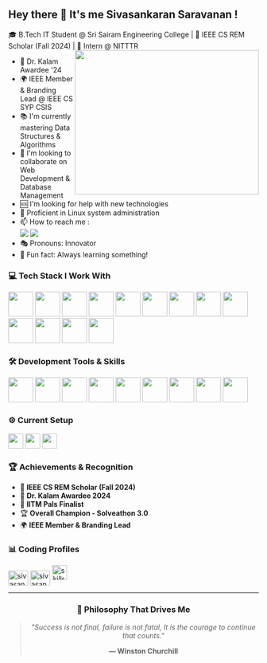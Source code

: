 ## Hey there 👋 It's me Sivasankaran Saravanan !

🎓 B.Tech IT Student @ Sri Sairam Engineering College | 🌟 IEEE CS REM Scholar (Fall 2024) | 💼 Intern @ NITTTR
<img align="right" width="370" height="290" src="https://media.giphy.com/media/qgQUggAC3Pfv687qPC/giphy.gif">

- 🏅 Dr. Kalam Awardee '24 
- 🌍 IEEE Member & Branding Lead @ IEEE CS SYP CSIS
- 📚 I'm currently mastering Data Structures & Algorithms
- 🤝 I'm looking to collaborate on Web Development & Database Management
- 🆘 I'm looking for help with new technologies
- 🐧 Proficient in Linux system administration
- 📫 How to reach me :
<br /> [<img src="https://img.shields.io/badge/Gmail-D14836?style=for-the-badge&logo=gmail&logoColor=white" />](mailto:sivashankaran.sara2000@gmail.com) [<img src="https://img.shields.io/badge/LinkedIn-0077B5?style=for-the-badge&logo=linkedin&logoColor=white" />](https://www.linkedin.com/in/sivasankaran-saravanan-a72665257/)
- 🎭 Pronouns: Innovator
- 🚀 Fun fact: Always learning something!

### 💻 Tech Stack I Work With
<img height="50" width="50" src="https://img.icons8.com/color/48/000000/python.png"/> <img height="50" width="50" src="https://img.icons8.com/color/48/000000/c-programming.png"/> <img height="50" width="50" src="https://img.icons8.com/color/48/000000/c-plus-plus-logo.png"/> <img height="50" width="50" src="https://img.icons8.com/color/48/000000/java-coffee-cup-logo.png"/> <img height="50" width="50" src="https://img.icons8.com/color/48/000000/html-5.png"/> <img height="50" width="50" src="https://img.icons8.com/color/48/000000/css3.png"/> <img height="50" width="50" src="https://img.icons8.com/color/48/000000/react-native.png"/> <img height="50" width="50" src="https://img.icons8.com/color/48/000000/javascript.png"/> <img height="50" width="50" src="https://img.icons8.com/color/48/000000/mysql-logo.png"/> <img height="50" width="50" src="https://img.icons8.com/color/48/000000/mongodb.png"/> <img height="50" width="50" src="https://img.icons8.com/color/48/000000/google-firebase-console.png"/> <img height="50" width="50" src="https://img.icons8.com/color/48/000000/figma--v1.png"/> <img height="50" width="50" src="https://img.icons8.com/color/48/000000/canva.png"/>

### 🛠️ Development Tools & Skills
<img height="50" width="50" src="https://img.icons8.com/color/48/000000/visual-studio-code-2019.png"/> <img height="50" width="50" src="https://img.icons8.com/color/48/000000/intellij-idea.png"/> <img height="50" width="50" src="https://img.icons8.com/color/50/000000/git.png"/> <img height="50" width="50" src="https://img.icons8.com/color/48/000000/github--v1.png"/> <img height="50" width="50" src="https://img.icons8.com/color/48/000000/npm.png"/> <img height="50" width="50" src="https://img.icons8.com/color/48/000000/postman.png"/> <img height="50" src="https://img.shields.io/badge/LLM-FF6B6B?style=for-the-badge&logo=openai&logoColor=white"/> <img height="50" src="https://img.shields.io/badge/Streamlit-FF4B4B?style=for-the-badge&logo=streamlit&logoColor=white"/> <img height="50" src="https://img.shields.io/badge/TextBlob-4285F4?style=for-the-badge&logo=python&logoColor=white"/>

### ⚙️ Current Setup
<img height="30" src="https://img.shields.io/badge/Windows-0078D6?style=for-the-badge&logo=windows&logoColor=white"/> <img height="30" src="https://img.shields.io/badge/AMD-Ryzen_7-ED1C24?style=for-the-badge&logo=amd&logoColor=white"/> <img height="30" src="https://img.shields.io/badge/NVIDIA-RTX_3050-76B900?style=for-the-badge&logo=nvidia&logoColor=white"/>

### 🏆 Achievements & Recognition
- 🌟 **IEEE CS REM Scholar (Fall 2024)**
- 🏅 **Dr. Kalam Awardee 2024**
- 🎯 **IITM Pals Finalist**
- 🏆 **Overall Champion - Solveathon 3.0**
- 🌍 **IEEE Member & Branding Lead**

### 📊 Coding Profiles
<p align="left">
<a href="https://www.leetcode.com/sivasankaran" target="blank"><img align="center" src="https://raw.githubusercontent.com/rahuldkjain/github-profile-readme-generator/master/src/images/icons/Social/leet-code.svg" alt="sivasankaran" height="30" width="40" /></a>
<a href="https://auth.geeksforgeeks.org/user/sivasankaran" target="blank"><img align="center" src="https://raw.githubusercontent.com/rahuldkjain/github-profile-readme-generator/master/src/images/icons/Social/geeks-for-geeks.svg" alt="sivasankaran" height="30" width="40" /></a>
<a href="https://www.skillrack.com/user/sivasankaran" target="blank"><img src="https://img.shields.io/badge/SkillRack-4285F4?style=for-the-badge&logo=code&logoColor=white" alt="skillrack" height="30" /></a>
</p>

---
<div align="center">
</div>

<div align="center">

### 🎯 Philosophy That Drives Me

> *"Success is not final, failure is not fatal, It is the courage to continue that counts."*
> 
> **― Winston Churchill**

</div>
